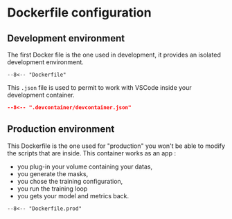 # Dockerfile configuration

## Development environment

The first Docker file is the one used in development, it provides an isolated development environment.

```docker
--8<-- "Dockerfile"
```

This `.json` file is used to permit to work with VSCode inside your development container.
```json
--8<-- ".devcontainer/devcontainer.json"
```

## Production environment

This Dockerfile is the one used for "production" you won't be able to modify the scripts that are inside. This container works as an app :

* you plug-in your volume containing your datas,
* you generate the masks,
* you chose the training configuration,
* you run the training loop
* you gets your model and metrics back.

```docker
--8<-- "Dockerfile.prod"
```

